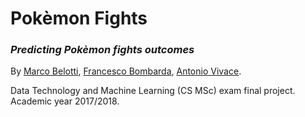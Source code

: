 # Pokèmon Fights
### _Predicting Pokèmon fights outcomes_

By [Marco Belotti](https://github.com/marcoBelotti), [Francesco Bombarda](https://github.com/FBombarda), [Antonio Vivace](https://github.com/avivace).

Data Technology and Machine Learning (CS MSc) exam final project. Academic year 2017/2018.
